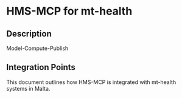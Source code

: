 # HMS-MCP for mt-health

## Description

Model-Compute-Publish

## Integration Points

This document outlines how HMS-MCP is integrated with mt-health systems in Malta.
